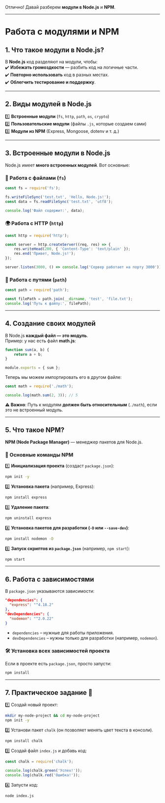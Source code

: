 Отлично! Давай разберем **модули в Node.js** и **NPM**.  

---

# **Работа с модулями и NPM**  

## **1. Что такое модули в Node.js?**  
В **Node.js** код разделяют на модули, чтобы:  
✔️ **Избежать громоздкости** — разбить код на логичные части.  
✔️ **Повторно использовать** код в разных местах.  
✔️ **Облегчить тестирование и поддержку**.  

---

## **2. Виды модулей в Node.js**  
1️⃣ **Встроенные модули** (`fs`, `http`, `path`, `os`, `crypto`)  
2️⃣ **Пользовательские модули** (файлы `.js`, которые создаем сами)  
3️⃣ **Модули из NPM** (Express, Mongoose, dotenv и т. д.)  

---

## **3. Встроенные модули в Node.js**  
Node.js имеет **много встроенных модулей**. Вот основные:  

### **📁 Работа с файлами (`fs`)**  
```js
const fs = require('fs');

fs.writeFileSync('test.txt', 'Hello, Node.js!');
const data = fs.readFileSync('test.txt', 'utf8');

console.log('Файл содержит:', data);
```

### **🌍 Работа с HTTP (`http`)**  
```js
const http = require('http');

const server = http.createServer((req, res) => {
    res.writeHead(200, { 'Content-Type': 'text/plain' });
    res.end('Привет, Node.js!');
});

server.listen(3000, () => console.log('Сервер работает на порту 3000'));
```

### **📌 Работа с путями (`path`)**  
```js
const path = require('path');

const filePath = path.join(__dirname, 'test', 'file.txt');
console.log('Путь к файлу:', filePath);
```

---

## **4. Создание своих модулей**
В Node.js **каждый файл — это модуль**.  
Пример: у нас есть файл **math.js**:  

```js
function sum(a, b) {
    return a + b;
}

module.exports = { sum };
```
Теперь мы можем импортировать его в другом файле:  

```js
const math = require('./math'); 

console.log(math.sum(2, 3)); // 5
```

⚠️ **Важно**: Путь к модулям **должен быть относительным** (`./math`), если это не встроенный модуль.

---

## **5. Что такое NPM?**  
**NPM (Node Package Manager)** — менеджер пакетов для Node.js.  

### **🔹 Основные команды NPM**
1️⃣ **Инициализация проекта** (создаст `package.json`):  
   ```sh
   npm init -y
   ```
2️⃣ **Установка пакета** (например, Express):  
   ```sh
   npm install express
   ```
3️⃣ **Удаление пакета**:  
   ```sh
   npm uninstall express
   ```
4️⃣ **Установка пакетов для разработки (`-D` или `--save-dev`)**:  
   ```sh
   npm install nodemon -D
   ```
5️⃣ **Запуск скриптов из `package.json`** (например, `npm start`):  
   ```sh
   npm start
   ```

---

## **6. Работа с зависимостями**
В `package.json` указываются зависимости:  
```json
"dependencies": {
  "express": "^4.18.2"
},
"devDependencies": {
  "nodemon": "^2.0.22"
}
```
- `dependencies` – нужные для работы приложения.  
- `devDependencies` – нужны только для разработки (например, `nodemon`).  

### **🛠 Установка всех зависимостей проекта**
Если в проекте есть `package.json`, просто запусти:  
```sh
npm install
```

---

## **7. Практическое задание 🚀**
1️⃣ Создай новый проект:  
   ```sh
   mkdir my-node-project && cd my-node-project
   npm init -y
   ```
2️⃣ Установи пакет `chalk` (он позволяет менять цвет текста в консоли).  
   ```sh
   npm install chalk
   ```
3️⃣ Создай файл `index.js` и добавь код:  
   ```js
   const chalk = require('chalk');

   console.log(chalk.green('Успех!'));
   console.log(chalk.red('Ошибка!'));
   ```
4️⃣ Запусти код:  
   ```sh
   node index.js
   ```
